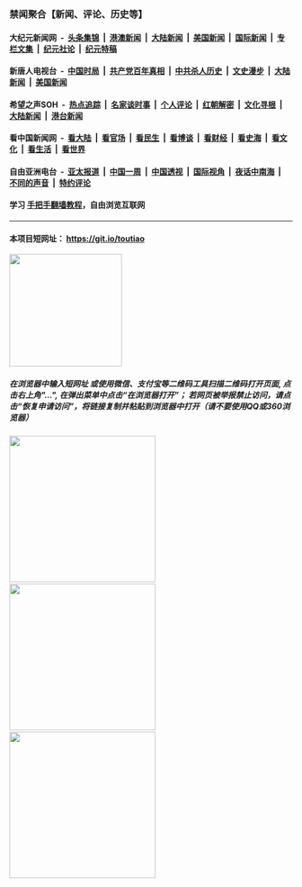 ### 禁闻聚合【新闻、评论、历史等】

#### 大纪元新闻网 &nbsp;-&nbsp; [头条集锦](indexes/E头条集锦.md?t=02082033) &nbsp;|&nbsp; [港澳新闻](indexes/E港澳新闻.md?t=02082033)  &nbsp;|&nbsp; [大陆新闻](indexes/E大陆新闻.md?t=02082033) &nbsp;|&nbsp; [美国新闻](indexes/E美国新闻.md?t=02082033) &nbsp;|&nbsp; [国际新闻](indexes/E国际新闻.md?t=02082033) &nbsp;|&nbsp; [专栏文集](indexes/E专栏文集.md?t=02082033) &nbsp;|&nbsp; [纪元社论](indexes/E纪元社论.md?t=02082033) &nbsp;|&nbsp; [纪元特稿](indexes/E纪元特稿.md?t=02082033) 

#### 新唐人电视台 &nbsp;-&nbsp; [中国时局](indexes/N中国时局.md?t=02082033) &nbsp;|&nbsp; [共产党百年真相](indexes/N共产党百年真相.md?t=02082033) &nbsp;|&nbsp; [中共杀人历史](indexes/N中共杀人历史.md?t=02082033) &nbsp;|&nbsp; [文史漫步](indexes/N文史漫步.md?t=02082033) &nbsp;|&nbsp; [大陆新闻](indexes/N大陆新闻.md?t=02082033) &nbsp;|&nbsp; [美国新闻](indexes/N美国新闻.md?t=02082033)

#### 希望之声SOH &nbsp;-&nbsp; [热点追踪](indexes/H热点追踪.md?t=02082033) &nbsp;|&nbsp; [名家谈时事](indexes/H名家谈时事.md?t=02082033) &nbsp;|&nbsp; [个人评论](indexes/H个人评论.md?t=02082033)  &nbsp;|&nbsp; [红朝解密](indexes/H红朝解密.md?t=02082033) &nbsp;|&nbsp; [文化寻根](indexes/H文化寻根.md?t=02082033) &nbsp;|&nbsp; [大陆新闻](indexes/H大陆新闻.md?t=02082033) &nbsp;|&nbsp; [港台新闻](indexes/H港台新闻.md?t=02082033)

#### 看中国新闻网 &nbsp;-&nbsp; [看大陆](indexes/S看大陆.md?t=02082033) &nbsp;|&nbsp; [看官场](indexes/S看官场.md?t=02082033) &nbsp;|&nbsp; [看民生](indexes/S看民生.md?t=02082033)  &nbsp;|&nbsp; [看博谈](indexes/S看博谈.md?t=02082033) &nbsp;|&nbsp; [看财经](indexes/S看财经.md?t=02082033) &nbsp;|&nbsp; [看史海](indexes/S看史海.md?t=02082033) &nbsp;|&nbsp; [看文化](indexes/S看文化.md?t=02082033) &nbsp;|&nbsp; [看生活](indexes/S看生活.md?t=02082033) &nbsp;|&nbsp; [看世界](indexes/S看世界.md?t=02082033)

#### 自由亚洲电台 &nbsp;-&nbsp; [亚太报道](indexes/R亚太报道.md?t=02082033) &nbsp;|&nbsp; [中国一周](indexes/R中国一周.md?t=02082033) &nbsp;|&nbsp; [中国透视](indexes/R中国透视.md?t=02082033)  &nbsp;|&nbsp; [国际视角](indexes/R国际视角.md?t=02082033) &nbsp;|&nbsp; [夜话中南海](indexes/R夜话中南海.md?t=02082033) &nbsp;|&nbsp; [不同的声音](indexes/R不同的声音.md?t=02082033) &nbsp;|&nbsp; [特约评论](indexes/R特约评论.md?t=02082033)

#### 学习 [手把手翻墙教程](https://github.com/gfw-breaker/guides/wiki)，自由浏览互联网

----

#### 本项目短网址： https://git.io/toutiao
<img src="https://raw.githubusercontent.com/gfw-breaker/banned-news/master/scripts/img/qr.png" width="200px"/>  

##### 在浏览器中输入短网址 或使用微信、支付宝等二维码工具扫描二维码打开页面, 点击右上角"...", 在弹出菜单中点击“在浏览器打开”； 若网页被举报禁止访问，请点击“恢复申请访问”，将链接复制并粘贴到浏览器中打开（请不要使用QQ或360浏览器）

<img src="https://raw.githubusercontent.com/gfw-breaker/banned-news/master/scripts/img/1.png" width="260px"/> &nbsp; <img src="https://raw.githubusercontent.com/gfw-breaker/banned-news/master/scripts/img/2.png" width="260px"/> &nbsp; <img src="https://raw.githubusercontent.com/gfw-breaker/banned-news/master/scripts/img/3.png" width="260px"/>
